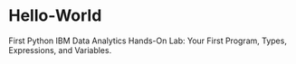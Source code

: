 # Hello-World
First Python
IBM Data Analytics Hands-On Lab: Your First Program, Types, Expressions, and Variables. 
